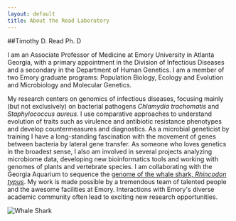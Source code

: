 ```yaml
---
layout: default
title: About the Read Laboratory 
---
```

##Timothy D. Read Ph. D

I am an Associate Professor of Medicine at Emory University in Atlanta Georgia, with a primary appointment in the Division of Infectious Diseases and a secondary in the Department of Human Genetics.  I am a member of two Emory graduate programs: Population Biology, Ecology and Evolution and Microbiology and Molecular Genetics.

My research centers on genomics of infectious diseases, focusing mainly (but not exclusively) on bacterial pathogens *Chlamydia trachomatis* and *Staphylococcus aureus*.  I use comparative approaches to understand evolution of traits such as virulence and antibiotic resistance phenotypes and develop countermeasures and diagnostics.  As a microbial geneticist by training I have a long-standing fascination with the movement of genes between bacteria by lateral gene transfer.  As someone who loves genetics in the broadest sense, I also am involved in several projects analyzing microbiome data, developing new bioinformatics tools and working with genomes of plants and vertebrate species.  I am collaborating with the Georgia Aquarium to sequence the [genome of the whale shark, *Rhincodon typus*](https://peerj.com/preprints/837/).
My work is made possible by a tremendous team of talented people and the awesome facilities at Emory.  Interactions with Emory's diverse academic community often lead to exciting new research opportunities.  

![Whale Shark](https://lh5.googleusercontent.com/-AtZPZwzoj7w/Tv5R4_lHkUI/AAAAAAAABiQ/Xrw2FSLzGJ4/s400/_DSC736x1a.jpg)
